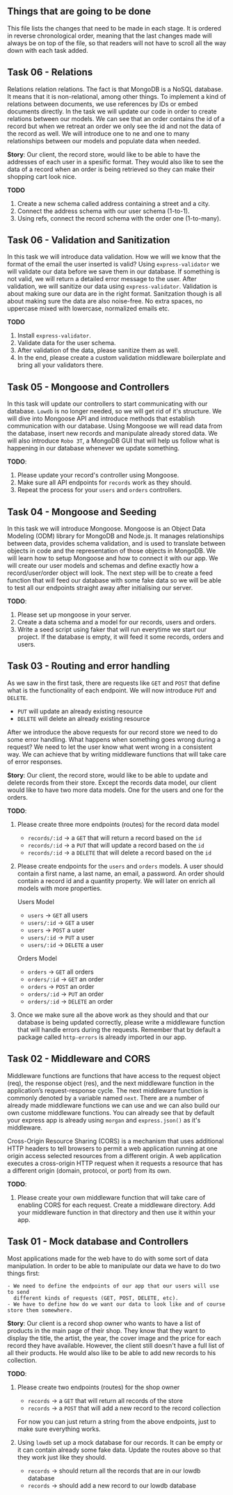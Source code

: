 ## Things that are going to be done

This file lists the changes that need to be made in each stage. It is ordered in reverse chronological order, meaning that the last changes made will always be on top of the file, so that readers will not have to scroll all the way down with each task added.

## Task 06 - Relations

Relations relation relations. The fact is that MongoDB is a NoSQL database. It means that it is non-relational, among other things. To implement a kind of relations between documents, we use references by IDs or embed documents directly. In the task we will update our code in order to create relations between our models. We can see that an order contains the id of a record but when we retreat an order we only see the id and not the data of the record as well. We will introduce one to ne and one to many relationships between our models and populate data when needed.

**Story**: Our client, the record store, would like to be able to have the addresses of each user in a spesific format. They would also like to see the data of a record when an order is being retrieved so they can make their shopping cart look nice.

**TODO**

1. Create a new schema called address containing a street and a city.
2. Connect the address schema with our user schema (1-to-1).
3. Using refs, connect the record schema with the order one (1-to-many).

## Task 06 - Validation and Sanitization

In this task we will introduce data validation. How we will we know that the format of the email the user inserted is valid? Using `express-validator` we will validate our data before we save them in our database. If something is not valid, we will return a detailed error message to the user. After validation, we will sanitize our data using `express-validator`. Validation is about making sure our data are in the right format. Sanitzation though is all about making sure the data are also noise-free. No extra spaces, no uppercase mixed with lowercase, normalized emails etc.

**TODO**

1. Install `express-validator`.
2. Validate data for the user schema.
3. After validation of the data, please sanitize them as well.
4. In the end, please create a custom validation middleware boilerplate and bring all your validators there.

## Task 05 - Mongoose and Controllers

In this task will update our controllers to start communicating with our database. `Lowdb` is no longer needed, so we will get rid of it's structure. We will dive into Mongoose API and introduce methods that establish communication with our database. Using Mongoose we will read data from the database, insert new records and manipulate already stored data. We will also introduce `Robo 3T`, a MongoDB GUI that will help us follow what is happening in our database whenever we update something.

**TODO**:

1. Please update your record's controller using Mongoose.
2. Make sure all API endpoints for `records` work as they should.
3. Repeat the process for your `users` and `orders` controllers.

## Task 04 - Mongoose and Seeding

In this task we will introduce Mongoose. Mongoose is an Object Data Modeling (ODM) library for MongoDB and Node.js. It manages relationships between data, provides schema validation, and is used to translate between objects in code and the representation of those objects in MongoDB.
We will learn how to setup Mongoose and how to connect it with our app. We will create our user models and schemas and define exactly how a record/user/order object will look.
The next step will be to create a feed function that will feed our database with some fake data so we will be able to test all our endpoints straight away after initialising our server.

**TODO**:

1. Please set up mongoose in your server.
2. Create a data schema and a model for our records, users and orders.
3. Write a seed script using faker that will run everytime we start our project. If the database is empty, it will feed it some records, orders and users.

## Task 03 - Routing and error handling

As we saw in the first task, there are requests like `GET` and `POST` that define what is the functionality of each endpoint. We will now introduce `PUT` and `DELETE`.

- `PUT` will update an already existing resource
- `DELETE` will delete an already existing resource

After we introduce the above requests for our record store we need to do some error handling. What happens when something goes wrong during a request? We need to let the user know what went wrong in a consistent way. We can achieve that by writing middleware functions that will take care of error responses.

**Story**: Our client, the record store, would like to be able to update and delete records from their store. Except the records data model, our client would like to have two more data models. One for the users and one for the orders.

**TODO**:

1. Please create three more endpoints (routes) for the record data model

   - `records/:id` -> a `GET` that will return a record based on the `id`
   - `records/:id` -> a `PUT` that will update a record based on the `id`
   - `records/:id` -> a `DELETE` that will delete a record based on the `id`

2. Please create endpoints for the `users` and `orders` models. A user should contain a first name, a last name, an email, a password. An order should contain a record id and a quantity property. We will later on enrich all models with more properties.

   Users Model

   - `users` -> `GET` all users
   - `users/:id` -> `GET` a user
   - `users` -> `POST` a user
   - `users/:id` -> `PUT` a user
   - `users/:id` -> `DELETE` a user

   Orders Model

   - `orders` -> `GET` all orders
   - `orders/:id` -> `GET` an order
   - `orders` -> `POST` an order
   - `orders/:id` -> `PUT` an order
   - `orders/:id` -> `DELETE` an order

3. Once we make sure all the above work as they should and that our database is being updated correctly, please write a middleware function that will handle errors during the requests. Remember that by default a package called `http-errors` is already imported in our app.

## Task 02 - Middleware and CORS

Middleware functions are functions that have access to the request object (req), the response object (res), and the next middleware function in the application’s request-response cycle. The next middleware function is commonly denoted by a variable named `next`. There are a number of already made middleware functions we can use and we can also build our own custome middleware functions. You can already see that by default your express app is already using `morgan` and `express.json()` as it's middleware.

Cross-Origin Resource Sharing (CORS) is a mechanism that uses additional HTTP headers to tell browsers to permit a web application running at one origin access selected resources from a different origin. A web application executes a cross-origin HTTP request when it requests a resource that has a different origin (domain, protocol, or port) from its own.

**TODO**:

1. Please create your own middleware function that will take care of enabling CORS for each request. Create a middleware directory. Add your middleware function in that directory and then use it within your app.

## Task 01 - Mock database and Controllers

Most applications made for the web have to do with some sort of data manipulation. In order to be able to manipulate our data we have to do two things first:

    - We need to define the endpoints of our app that our users will use to send
      different kinds of requests (GET, POST, DELETE, etc).
    - We have to define how do we want our data to look like and of course store them somewhere.

**Story**: Our client is a record shop owner who wants to have a list of products in the main page of their shop. They know that they want to display the title, the artist, the year, the cover image and the price for each record they have available. However, the client still doesn't have a full list of all their products. He would also like to be able to add new records to his collection.

**TODO**:

1. Please create two endpoints (routes) for the shop owner

   - `records` -> a `GET` that will return all records of the store
   - `records` -> a `POST` that will add a new record to the record collection

   For now you can just return a string from the above endpoints, just to make sure everything works.

2. Using `lowdb` set up a mock database for our records. It can be empty or it can contain already some fake data. Update the routes above so that they work just like they should.

   - `records` -> should return all the records that are in our lowdb database
   - `records` -> should add a new record to our lowdb database
